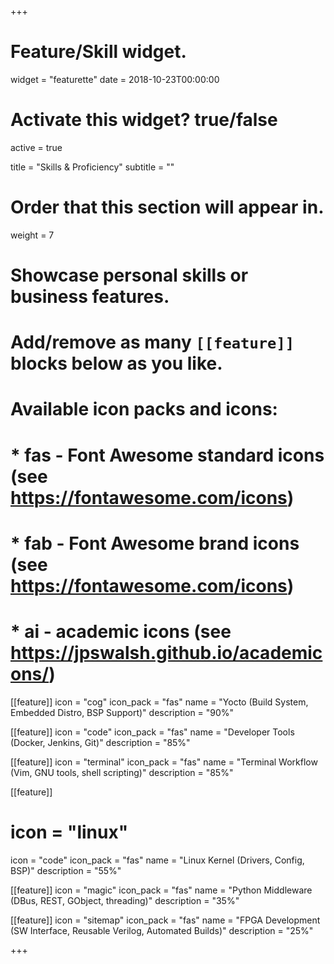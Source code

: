 +++
# Feature/Skill widget.
widget = "featurette"
date = 2018-10-23T00:00:00

# Activate this widget? true/false
active = true

title = "Skills & Proficiency"
subtitle = ""

# Order that this section will appear in.
weight = 7

# Showcase personal skills or business features.
#
# Add/remove as many `[[feature]]` blocks below as you like.
#
# Available icon packs and icons:
# * fas - Font Awesome standard icons (see https://fontawesome.com/icons)
# * fab - Font Awesome brand icons (see https://fontawesome.com/icons)
# * ai - academic icons (see https://jpswalsh.github.io/academicons/)

[[feature]]
  icon = "cog"
  icon_pack = "fas"
  name = "Yocto (Build System, Embedded Distro, BSP Support)"
  description = "90%"

[[feature]]
  icon = "code"
  icon_pack = "fas"
  name = "Developer Tools (Docker, Jenkins, Git)"
  description = "85%"

[[feature]]
  icon = "terminal"
  icon_pack = "fas"
  name = "Terminal Workflow (Vim, GNU tools, shell scripting)"
  description = "85%"

[[feature]]
  # icon = "linux"
  icon = "code"
  icon_pack = "fas"
  name = "Linux Kernel (Drivers, Config, BSP)"
  description = "55%"

[[feature]]
  icon = "magic"
  icon_pack = "fas"
  name = "Python Middleware (DBus, REST, GObject, threading)"
  description = "35%"

[[feature]]
  icon = "sitemap"
  icon_pack = "fas"
  name = "FPGA Development (SW Interface, Reusable Verilog, Automated Builds)"
  description = "25%"

+++
